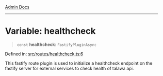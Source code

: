[Admin Docs](/)

***

# Variable: healthcheck

> `const` **healthcheck**: `FastifyPluginAsync`

Defined in: [src/routes/healthcheck.ts:6](https://github.com/Sourya07/talawa-api/blob/cfbd515d04ffba748b09232a33807f1845dd1878/src/routes/healthcheck.ts#L6)

This fastify route plugin is used to initialize a healthcheck endpoint on the fastify server for external services to check health of talawa api.
